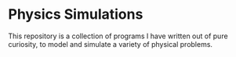 # Physics Simulations
This repository is a collection of programs I have written out of pure curiosity, to model and simulate a variety of physical problems. 
